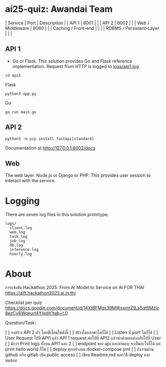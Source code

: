 # ai25-quiz: Awandai Team

| Service | Port | Description |
| API 1 | 8001 |  |
| API 2 | 8002 |  |
| Web / Middleware | 8080 |  |
| Caching / Front-end |  |  |
| RDBMS / Persistent-Layer |  |  |


## API 1

* Go or Flask. This solution provides Go and Flask reference implementation. Request from HTTP is logged to [logs/api1.log]()


```
cd api1
```

Flask

```
python3 app.py
```


Go

```
go run main.go
```


## API 2

```
python3 -m pip install fastapi[standard]
```

Documentation at http://127.0.0.1:8002/docs


## Web

The web layer. Node.js or Django or PHP. This provides user session to interact with the service.

# Logging

There are seven log files in this solution prototype.

```
logs/
  client.log
  web.log
  task.log
  job.log
  db.log
  inference.log
  hourly.log
```

# About

การแข่งขัน Hackathon 2025: From AI Model to Service on AI FOR THAI
https://aift.hackathon2025.ai.in.th/


Checklist per quiz  
https://docs.google.com/document/d/14XtBFMgx39MWxpmtZ9_s5qtfIMzIz8ezCy6Wqeurt4Y/edit?tab=t.0

Question/Task:

  [ ] จงสร้าง API 2 ตัว  โดยมีเงื่อนไขดังนี้
  [ ] สร้างโดยภาษาไดก็ได้
  [ ] Listen ที่ port ไดก็ได้
  [ ] User Request ไปที่ API1 แล้ว API 1 request ต่อไปที่ API2 แล้วนำคำตอบส่งกลับไปที่ User
  [ ] มีการ Print logs ทั้งบน API1 และ 2
  [ ] endpoint ของ  api และคำตอบ จะเป็นอะไรก็ได้ แค่ print hello world ก็ได้
  [ ] deploy ทุกอย่างบน docker-compose.yml
  [ ] ส่งงานผ่าน github หรือ gitlab เปิด public access
  [ ] เขียน Readme.md บอกวิธี  deploy และทดสอบ
